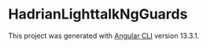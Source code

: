# HadrianLighttalkNgGuards

This project was generated with [Angular CLI](https://github.com/angular/angular-cli) version 13.3.1.
